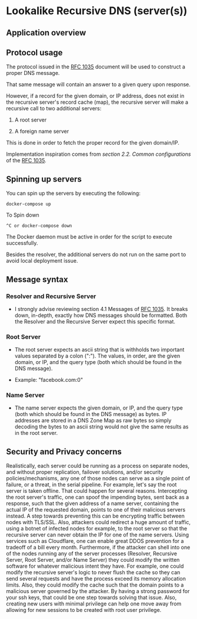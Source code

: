 # Lookalike Recursive DNS (server(s))

## Application overview

## Protocol usage

The protocol issued in the [RFC 1035](https://tools.ietf.org/html/rfc1035) document will be used to construct a proper DNS message.

That same message will contain an answer to a given query upon response.

However, if a record for the given domain, or IP address, does not exist in the recursive server's record cache (map), the recursive server will make a recursive call to two additional servers:

1. A root server

2) A foreign name server

This is done in order to fetch the proper record for the given domain/IP.

Implementation inspiration comes from _section 2.2. Common configurations_ of the [RFC 1035](https://tools.ietf.org/html/rfc1035).

## Spinning up servers

You can spin up the servers by executing the following:

```
docker-compose up
```

To Spin down

```
^C or docker-compose down
```

The Docker daemon must be active in order for the script to execute successfully.

Besides the resolver, the additional servers do not run on the same port to avoid local deployment issue.

## Message syntax

### Resolver and Recursive Server

- I strongly advise reviewing section 4.1 Messages of [RFC 1035](https://tools.ietf.org/html/rfc1035). It breaks down, in-depth, exactly how DNS messages should be formatted. Both the Resolver and the Recursive Server expect this specific format.

### Root Server

- The root server expects an ascii string that is withholds two important values separated by a colon (":"). The values, in order, are the given domain, or IP, and the query type (both which should be found in the DNS message).

* Example: "facebook.com:0"

### Name Server

- The name server expects the given domain, or IP, and the query type (both which should be found in the DNS message) as bytes. IP addresses are stored in a DNS Zone Map as raw bytes so simply decoding the bytes to an ascii string would not give the same results as in the root server.

## Security and Privacy concerns

Realistically, each server could be running as a process on separate nodes, and without proper replication, failover solutions, and/or security policies/mechanisms, any one of those nodes can serve as a single point of failure, or a threat, in the serial pipeline. For example, let's say the root server is taken offline. That could happen for several reasons. Intercepting the root server's traffic, one can spoof the impending bytes, sent back as a response, such that the given address of a name server, containing the actual IP of the requested domain, points to one of their malicious servers instead. A step towards preventing this can be encrypting traffic between nodes with TLS/SSL. Also, attackers could redirect a huge amount of traffic, using a botnet of infected nodes for example, to the root server so that the recursive server can never obtain the IP for one of the name servers. Using services such as Cloudflare, one can enable great DDOS prevention for a tradeoff of a bill every month. Furthermore, if the attacker can shell into one of the nodes running any of the server processes (Resolver, Recursive Server, Root Server, and/or Name Server) they could modify the written software for whatever malicious intent they have. For example, one could modify the recursive server's logic to never flush the cache so they can send several requests and have the process exceed its memory allocation limits. Also, they could modify the cache such that the domain points to a malicious server governed by the attacker. By having a strong password for your ssh keys, that could be one step towards solving that issue. Also, creating new users with minimal privilege can help one move away from allowing for new sessions to be created with root user privilege.
